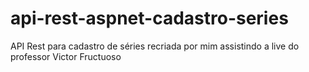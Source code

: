 # api-rest-aspnet-cadastro-series
API Rest para cadastro de séries recriada por mim assistindo a live do professor Victor Fructuoso
